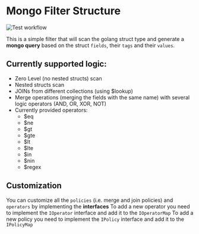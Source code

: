 # Mongo Filter Structure
![Test workflow](https://github.com/jobsearch-demos/mongo-filter-struct/actions/workflows/test.yaml/badge.svg)

This is a simple filter that will scan the golang struct type and
generate a **mongo query** based on the struct `fields`, their `tags` and
their `values`.

## Currently supported logic:

 - Zero Level (no nested structs) scan
 - Nested structs scan
 - JOINs from different collections (using $lookup)
 - Merge operations (merging the fields with the same name) with several logic operators (AND, OR, XOR, NOT)
 - Currently provided operators:
   - $eq
   - $ne
   - $gt
   - $gte
   - $lt
   - $lte
   - $in
   - $nin
   - $regex

## Customization

You can customize all the `policies` (i.e. merge and join policies) and `operators` by implementing the **interfaces**
To add a new operator you need to implement the `IOperator` interface and add it to the `IOperatorMap`
To add a new policy you need to implement the `IPolicy` interface and add it to the `IPolicyMap`
